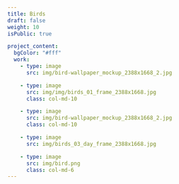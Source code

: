 ```yaml
---
title: Birds
draft: false
weight: 10
isPublic: true

project_content:
  bgColor: "#fff"
  work:
    - type: image
      src: img/bird-wallpaper_mockup_2388x1668_2.jpg

    - type: image
      src: img/img/birds_01_frame_2388x1668.jpg
      class: col-md-10

    - type: image
      src: img/bird-wallpaper_mockup_2388x1668_2.jpg
      class: col-md-10

    - type: image
      src: img/birds_03_day_frame_2388x1668.jpg

    - type: image
      src: img/bird.png
      class: col-md-6
---
```

